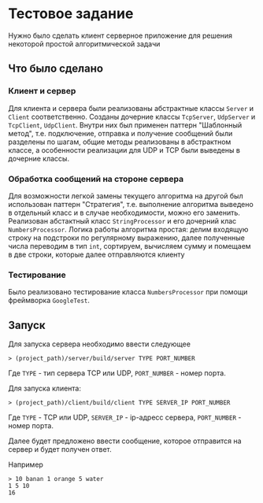 # Тестовое задание

Нужно было сделать клиент серверное приложение для решения некоторой простой алгоритмической задачи

## Что было сделано

### Клиент и сервер
Для клиента и сервера были реализованы абстрактные классы `Server` и `Client` соответственно. Созданы дочерние классы `TcpServer`, `UdpServer` и `TcpClient`, `UdpClient`. Внутри них был применен паттерн "Шаблонный метод", т.е. подключение, отправка и получение сообщений были разделены по шагам, общие методы реализованы в абстрактном классе, а особенности реализации для UDP и TCP были выведены в дочерние классы.

### Обработка сообщений на стороне сервера
Для возможности легкой замены текущего алгоритма на другой был использован паттерн "Стратегия", т.е. выполнение алгоритма выведено в отдельный класс и в случае необходимости, можно его заменить. Реализован абстактный класс `StringProcessor` и его дочерний клас `NumbersProcessor`. Логика работы алгоритма простая: делим входящую строку на подстроки по регулярному выражению, далее полученные числа переводим в тип `int`, сортируем, вычисляем сумму и помещаем в две строки, которые далее отправляются клиенту

### Тестирование
Было реализовано тестирование класса `NumbersProcessor` при помощи фреймворка `GoogleTest`. 

## Запуск
Для запуска сервера необходимо ввести следующее
```
> (project_path)/server/build/server TYPE PORT_NUMBER
```
Где `TYPE` - тип сервера TCP или UDP, `PORT_NUMBER` - номер порта.


Для запуска клиента:
```
> (project_path)/client/build/client TYPE SERVER_IP PORT_NUMBER
```
Где `TYPE` - TCP или UDP, `SERVER_IP` - ip-адресс сервера, `PORT_NUMBER` - номер порта.

Далее будет предложено ввести сообщение, которое отправится на сервер и будет получен ответ.

Например

```
> 10 banan 1 orange 5 water
1 5 10
16
```
